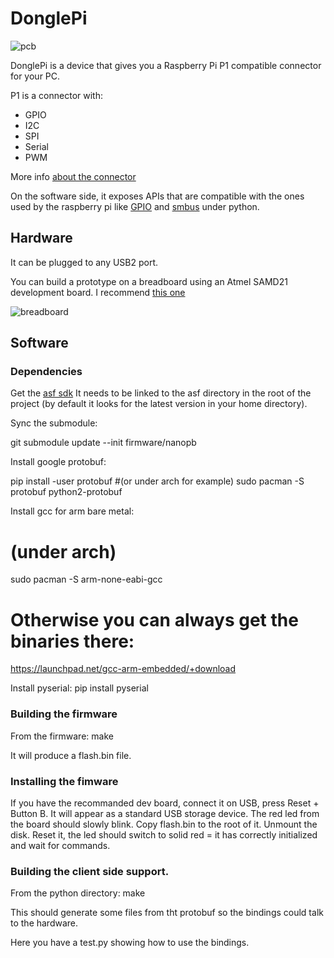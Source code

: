 # DonglePi

![pcb](http://gbin.github.io/DonglePi/pcb.png)

DonglePi is a device that gives you a Raspberry Pi P1 compatible connector for your PC.

P1 is a connector with:
- GPIO
- I2C
- SPI
- Serial
- PWM

More info [about the connector](http://elinux.org/RPi_Low-level_peripherals)

On the software side, it exposes APIs that are compatible with the ones used by the raspberry pi like [GPIO](https://pypi.python.org/pypi/RPi.GPIO/) and [smbus](http://www.raspberry-projects.com/pi/programming-in-python/i2c-programming-in-python/using-the-i2c-interface-2) under python.

## Hardware

It can be plugged to any USB2 port.

You can build a prototype on a breadboard using an Atmel SAMD21 development board.
I recommend [this one](http://www.ebay.com/itm/131296219501?_trksid=p2060778.m2749.l2649&var=430589049056&ssPageName=STRK%3AMEBIDX%3AIT)

![breadboard](http://gbin.github.io/DonglePi/images/breadboard.jpg)

## Software

### Dependencies

Get the [asf sdk](http://www.atmel.com/System/GetBinary.ashx?target=tcm:26-49230&type=soft&actualTarget=tcm:26-65233)
It needs to be linked to the asf directory in the root of the project (by default it looks for the latest version in your home directory).

Sync the submodule:

  git submodule update --init firmware/nanopb

Install google protobuf:

  pip install -user protobuf
  #(or under arch for example)
  sudo pacman -S protobuf python2-protobuf

Install gcc for arm bare metal:

  # (under arch)
  sudo pacman -S arm-none-eabi-gcc
  # Otherwise you can always get the binaries there:
  https://launchpad.net/gcc-arm-embedded/+download

Install pyserial:
  pip install pyserial

### Building the firmware

From the firmware:
  make

It will produce a flash.bin file.

### Installing the fimware

If you have the recommanded dev board, connect it on USB, press Reset + Button B. It will appear as a standard USB storage device.
The red led from the board should slowly blink.
Copy flash.bin to the root of it.
Unmount the disk.
Reset it, the led should switch to solid red = it has correctly initialized and wait for commands.

### Building the client side support.

From the python directory:
  make

This should generate some files from tht protobuf so the bindings could talk to the hardware.

Here you have a test.py showing how to use the bindings.

